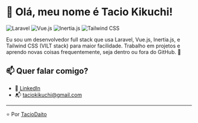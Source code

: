 # 👋 Olá, meu nome é Tacio Kikuchi!

![Laravel](https://img.shields.io/badge/Laravel-F72C1F?style=for-the-badge&logo=laravel&logoColor=white)
![Vue.js](https://img.shields.io/badge/Vue.js-42B883?style=for-the-badge&logo=vue.js&logoColor=white)
![Inertia.js](https://img.shields.io/badge/Inertia.js-5A67D8?style=for-the-badge&logo=javascript&logoColor=white)
![Tailwind CSS](https://img.shields.io/badge/Tailwind_CSS-38B2AC?style=for-the-badge&logo=tailwind-css&logoColor=white)

Eu sou um desenvolvedor full stack que usa Laravel, Vue.js, Inertia.js, e Tailwind CSS (VILT stack) para maior facilidade. Trabalho em projetos e aprendo novas coisas frequentemente, seja dentro ou fora do GitHub. 🚀

## 📫 Quer falar comigo?

- 💼 [LinkedIn](https://www.linkedin.com/in/tacio-kikuchi-a2b675120)
- 📬 taciokikuchi@gmail.com

---

⭐️ Por [TacioDaito](https://github.com/TacioDaito)
